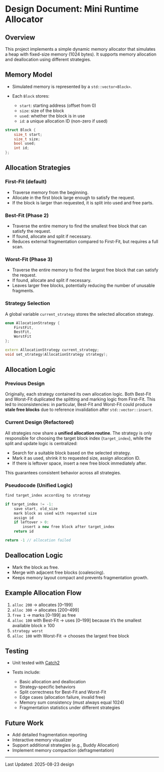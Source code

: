 # Design Document: Mini Runtime Allocator

## Overview

This project implements a simple dynamic memory allocator that simulates a heap with fixed-size memory (1024 bytes). It supports memory allocation and deallocation using different strategies.

## Memory Model

* Simulated memory is represented by a `std::vector<Block>`.
* Each `Block` stores:

  * `start`: starting address (offset from 0)
  * `size`: size of the block
  * `used`: whether the block is in use
  * `id`: a unique allocation ID (non-zero if used)

```cpp
struct Block {
    size_t start;
    size_t size;
    bool used;
    int id;
};
```

## Allocation Strategies

### First-Fit (default)

* Traverse memory from the beginning.
* Allocate in the first block large enough to satisfy the request.
* If the block is larger than requested, it is split into used and free parts.

### Best-Fit (Phase 2)

* Traverse the entire memory to find the smallest free block that can satisfy the request.
* If found, allocate and split if necessary.
* Reduces external fragmentation compared to First-Fit, but requires a full scan.

### Worst-Fit (Phase 3)

* Traverse the entire memory to find the largest free block that can satisfy the request.
* If found, allocate and split if necessary.
* Leaves larger free blocks, potentially reducing the number of unusable fragments.

### Strategy Selection

A global variable `current_strategy` stores the selected allocation strategy.

```cpp
enum AllocationStrategy {
    FirstFit,
    BestFit,
    WorstFit
};

extern AllocationStrategy current_strategy;
void set_strategy(AllocationStrategy strategy);
```

## Allocation Logic

### Previous Design

Originally, each strategy contained its own allocation logic. Both Best-Fit and Worst-Fit duplicated the splitting and marking logic from First-Fit.
This led to inconsistencies: in particular, Best-Fit and Worst-Fit could produce **stale free blocks** due to reference invalidation after `std::vector::insert`.

### Current Design (Refactored)

All strategies now share a **unified allocation routine**.
The strategy is only responsible for choosing the target block index (`target_index`), while the split and update logic is centralized:

* Search for a suitable block based on the selected strategy.
* Mark it as used, shrink it to requested size, assign allocation ID.
* If there is leftover space, insert a new free block immediately after.

This guarantees consistent behavior across all strategies.

### Pseudocode (Unified Logic)

```cpp
find target_index according to strategy

if target_index != -1:
    save start, old_size
    mark block as used with requested size
    assign id
    if leftover > 0:
        insert a new free block after target_index
    return id

return -1 // allocation failed
```

## Deallocation Logic

* Mark the block as free.
* Merge with adjacent free blocks (coalescing).
* Keeps memory layout compact and prevents fragmentation growth.

## Example Allocation Flow

1. `alloc 200` → allocates \[0–199]
2. `alloc 300` → allocates \[200–499]
3. `free 1` → marks \[0–199] as free
4. `alloc 100` with Best-Fit → uses \[0–199] because it’s the smallest available block ≥ 100
5. `strategy worst`
6. `alloc 100` with Worst-Fit → chooses the largest free block

## Testing

* Unit tested with [Catch2](https://github.com/catchorg/Catch2)
* Tests include:

  * Basic allocation and deallocation
  * Strategy-specific behaviors
  * Split correctness for Best-Fit and Worst-Fit
  * Edge cases (allocation failure, invalid free)
  * Memory sum consistency (must always equal 1024)
  * Fragmentation statistics under different strategies

## Future Work

* Add detailed fragmentation reporting
* Interactive memory visualizer
* Support additional strategies (e.g., Buddy Allocation)
* Implement memory compaction (defragmentation)

---

Last Updated: 2025-08-23 design
